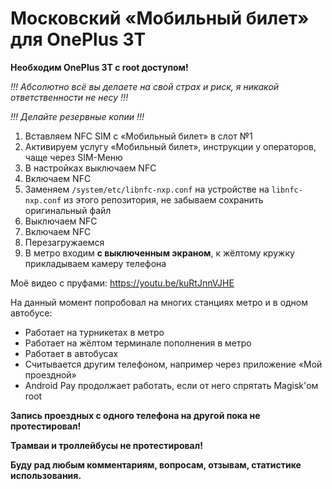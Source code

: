 # Московский «Мобильный билет» для OnePlus 3T

**Необходим OnePlus 3T с root доступом!**

*!!! Абсолютно всё вы делаете на свой страх и риск, я никакой ответственности не несу !!!*

*!!! Делайте резервные копии !!!*

1. Вставляем NFC SIM с «Мобильный билет» в слот №1
2. Активируем услугу «Мобильный билет», инструкции у операторов, чаще через SIM-Меню
3. В настройках выключаем NFC
4. Включаем NFC
5. Заменяем `/system/etc/libnfc-nxp.conf` на устройстве на `libnfc-nxp.conf` из этого репозитория, не забываем сохранить оригинальный файл
6. Выключаем NFC
7. Включаем NFC
8. Перезагружаемся
9. В метро входим **с выключенным экраном**, к жёлтому кружку прикладываем камеру телефона

Моё видео с пруфами: https://youtu.be/kuRtJnnVJHE

На данный момент попробовал на многих станциях метро и в одном автобусе:
 
* Работает на турникетах в метро
* Работает на жёлтом терминале пополнения в метро
* Работает в автобусах
* Считывается другим телефоном, например через приложение «Мой проездной»
* Android Pay продолжает работать, если от него спрятать Magisk'ом root

**Запись проездных с одного телефона на другой пока не протестировал!**

**Трамваи и троллейбусы не протестировал!**

**Буду рад любым комментариям, вопросам, отзывам, статистике использования.**
